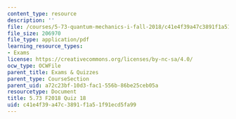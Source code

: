 ```yaml
---
content_type: resource
description: ''
file: /courses/5-73-quantum-mechanics-i-fall-2018/c41e4f39a47c3891f1a51f91ecd5fa99_MIT5_73F18_quiz18.pdf
file_size: 206970
file_type: application/pdf
learning_resource_types:
- Exams
license: https://creativecommons.org/licenses/by-nc-sa/4.0/
ocw_type: OCWFile
parent_title: Exams & Quizzes
parent_type: CourseSection
parent_uid: a72c23bf-10d3-fac1-556b-86be25ceb05a
resourcetype: Document
title: 5.73 F2018 Quiz 18
uid: c41e4f39-a47c-3891-f1a5-1f91ecd5fa99
---
```

